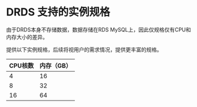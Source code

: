 # DRDS 支持的实例规格
由于DRDS本身不存储数据，数据存储在RDS MySQL上，因此仅规格仅有CPU和内存大小的差异。

提供以下实例规格，后续将视用户的需求情况，提供更丰富的规格。

|CPU核数|内存（GB）|
|-|-|
|4|16|
|8|32|
|16|64|
